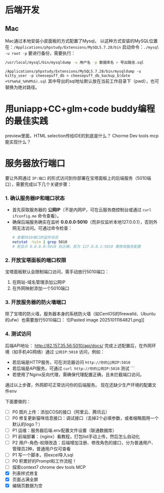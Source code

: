 # 后端开发

## Mac
Mac通过本地安装小皮面板的方式配置了Mysql。
以这种方式安装的MySQL位置在：`/Applications/phpstudy/Extensions/MySQL5.7.28/bin`
启动命令：`./mysql -u root -p`
要进行备份，需要执行：
````bash
/usr/local/mysql/bin/mysqldump -u 用户名 -p 数据库名 > 导出路径.sql
````
`/Applications/phpstudy/Extensions/MySQL5.7.28/bin/mysqldump -u kitty_user -p cheesepuff_db > cheesepuff_db_backup_$(date +%Y%m%d_%H%M%S).sql`
其中导出的sql地址默认放在当前工作目录下（pwd），也可替换为绝对路径。

# 用uniapp+CC+glm+code buddy编程的最佳实践
preview里面，HTML selection传给IDE的到底是什么？
Chorme Dev tools mcp能实现什么？


# 服务器放行端口

要让外网通过 `IP:端口` 的形式访问到你部署在宝塔面板上的后端服务（5010端口），需要完成以下几个关键步骤：
### 1. **确认服务器IP和端口状态**
- 首先获取服务器的 **公网IP**（不是内网IP，可在云服务商控制台或通过 `curl ifconfig.me` 命令查看）。
- 确保后端服务确实在监听 **0.0.0.0:5010**（而非仅监听本地127.0.0.1），否则外网无法访问。可通过命令检查：
  ```bash
  # 查看5010端口的监听状态
  netstat -tuln | grep 5010
  # 若显示 0.0.0.0:5010 则正确，若为 127.0.0.1:5010 需修改服务配置
  ```

### 2. **开放宝塔面板的端口权限**
宝塔面板默认会限制端口访问，需手动放行5010端口：
1. 在网站-域名管理添加公网IP
2. 在外网映射添加一个5010端口

### 3. **开放服务器的防火墙端口**
除了宝塔的防火墙，服务器本身的系统防火墙（如CentOS的firewalld、Ubuntu的ufw）也需要放行5010端口：
![[Pasted image 20251011164821.png]]
### 4. **测试访问**
后端API地址：
http://82.157.35.56:5010/api/docs/
完成上述配置后，在外网环境（如手机4G网络）通过 `公网IP:5010` 访问，例如：
- 若后端是HTTP服务，可在浏览器访问 `http://你的公网IP:5010`
- 若后端是API服务，可通过 `curl http://你的公网IP:5010` 测试  ```
- 若使用了Nginx反向代理，需确保代理配置正确，且未拦截端口访问。

通过以上步骤，外网即可正常访问你的后端服务。
现在还缺少生产环境的配置文件env

下面要做的：
- [ ] P0 图片上传：添加COS的接口（阿里云、腾讯云）
- [ ] P0 修复更新猫咪信息接口：调试接口（去掉2个必填参数，或者缩略图用一个默认的logo？）
- [ ] P1 运维：服务器后端.env配置文件设置（联通数据库）
- [ ] P1 前端部署：（nginx）看教程，打包list手动上传，然后怎么自动化
- [ ] P2 用户-角色-权限改造：后端增加注册、修改角色的接口，分为普通用户、管理员2种，普通用户仅可查看
- [ ] P1 写一个脚本，将excel导入sql
- [ ] P0 积累好的Prompt和工作流程！
- [ ] 探索context7 chrome dev tools MCP
- [x] 列表样式修复
- [x] 页面占满全屏
- [x] 编辑页数据为空